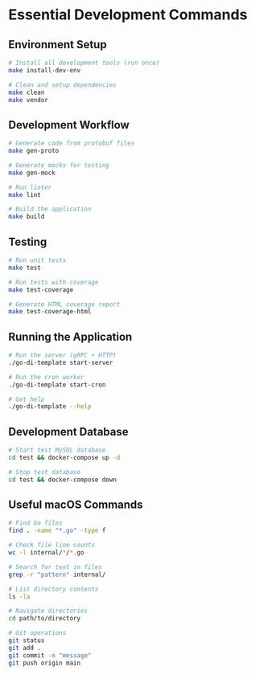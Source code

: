 # Essential Development Commands

## Environment Setup
```bash
# Install all development tools (run once)
make install-dev-env

# Clean and setup dependencies
make clean
make vendor
```

## Development Workflow
```bash
# Generate code from protobuf files
make gen-proto

# Generate mocks for testing
make gen-mock

# Run linter
make lint

# Build the application
make build
```

## Testing
```bash
# Run unit tests
make test

# Run tests with coverage
make test-coverage

# Generate HTML coverage report
make test-coverage-html
```

## Running the Application
```bash
# Run the server (gRPC + HTTP)
./go-di-template start-server

# Run the cron worker
./go-di-template start-cron

# Get help
./go-di-template --help
```

## Development Database
```bash
# Start test MySQL database
cd test && docker-compose up -d

# Stop test database
cd test && docker-compose down
```

## Useful macOS Commands
```bash
# Find Go files
find . -name "*.go" -type f

# Check file line counts
wc -l internal/*/*.go

# Search for text in files
grep -r "pattern" internal/

# List directory contents
ls -la

# Navigate directories
cd path/to/directory

# Git operations
git status
git add .
git commit -m "message"
git push origin main
```
